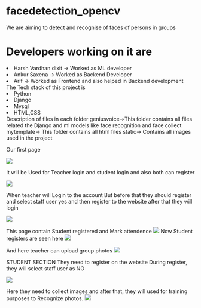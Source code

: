 # facedetection_opencv
We are aiming to detect and recognise of faces of persons in groups
<h1> Developers working on it are </h1
<ol>
<li> Harsh Vardhan dixit -> Worked as ML developer</li>
<li> Ankur Saxena -> Worked as Backend Developer</li>
<li> Arif -> Worked as Frontend and also helped in Backend development </li>
</ol>
The Tech stack of this project is 
<li> Python</li>
<li> Django  </li>
<li> Mysql  </li>
<li> HTML,CSS  </li>
Description of files in each folder
geniusvoice->This folder contains all files related the Django and ml models like face recognition and face collect
mytemplate-> This folder contains all html files
static-> Contains all images used in the project

Our first page

<img src="https://github.com/ankur724/face_detect_app_project/assets/96392974/fa09f3f2-2de9-4ee5-a637-b5bf57ed1e1e">

It will be Used for Teacher login and student login and also both can register

<img src="https://github.com/ankur724/face_detect_app_project/assets/96392974/8a2f6375-9c4a-42b2-a3fd-ba8413bb4057">

When teacher will Login to the account But before that they should register and select staff user yes and then register to the website after that they will login

<img src="https://github.com/ankur724/face_detect_app_project/assets/96392974/f4eb7d66-d545-4ea4-959a-824c4f12ebfa">

This page contain Student registered and Mark attendence
<img src="https://github.com/ankur724/face_detect_app_project/assets/96392974/89c854d8-2e2a-4070-b11a-f5c6e0237cd8)
">
Now Student registers are seen here
<img src="https://github.com/ankur724/face_detect_app_project/assets/96392974/6ff4bea5-676f-49fe-b6f3-5494e6f2dd7c">


And here teacher can upload group photos
<img src="https://github.com/ankur724/face_detect_app_project/assets/96392974/4c4cdb80-fe6d-4179-835e-44c4beada131">



STUDENT SECTION
They need to register on the website
During register, they will select staff user as NO

<img src="https://github.com/ankur724/face_detect_app_project/assets/96392974/8a2f6375-9c4a-42b2-a3fd-ba8413bb4057">

Here they need to collect images and after that, they will used for training purposes to Recognize photos.
<img src="https://github.com/ankur724/face_detect_app_project/assets/96392974/9114eb53-d9a0-4dde-962a-4f6f84700d0a">
 
